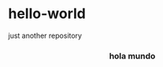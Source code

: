 # hello-world
just another repository
<!DOCTYPE html>
<head>
<title> puto el que lee </title>
</head>
<body>
<h3><header>hola mundo</header></h3>
</body>
</htm>
